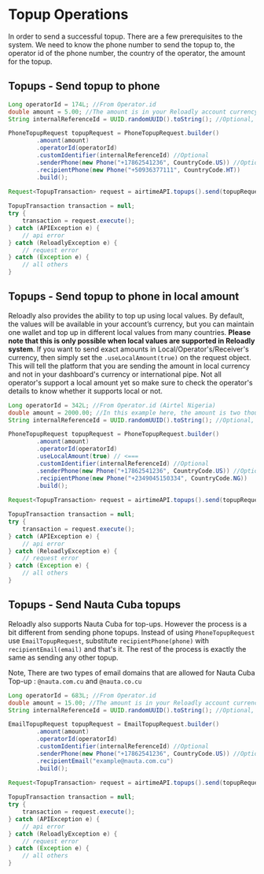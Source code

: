 # Topup Operations

In order to send a successful topup. There are a few prerequisites to the system. We need to know the phone number to
send the topup to, the operator id of the phone number, the country of the operator, the amount for the topup.

## Topups - Send topup to phone

```java
Long operatorId = 174L; //From Operator.id
double amount = 5.00; //The amount is in your Reloadly account currency
String internalReferenceId = UUID.randomUUID().toString(); //Optional, your own internal reference.

PhoneTopupRequest topupRequest = PhoneTopupRequest.builder()
        .amount(amount)
        .operatorId(operatorId)
        .customIdentifier(internalReferenceId) //Optional
        .senderPhone(new Phone("+17862541236", CountryCode.US)) //Optional
        .recipientPhone(new Phone("+50936377111", CountryCode.HT))
        .build();
        
Request<TopupTransaction> request = airtimeAPI.topups().send(topupRequest);

TopupTransaction transaction = null;
try {
    transaction = request.execute();
} catch (APIException e) {
    // api error
} catch (ReloadlyException e) {
    // request error
} catch (Exception e) {
    // all others
} 
```

## Topups - Send topup to phone in local amount

Reloadly also provides the ability to top up using local values. By default, the values will be available in your
account’s currency, but you can maintain one wallet and top up in different local values from many countries. **Please
note that this is only possible when local values are supported in Reloadly system**. If you want to send exact amounts
in Local/Operator's/Receiver's currency, then simply set the ```.useLocalAmount(true)``` on the request object. This
will tell the platform that you are sending the amount in local currency and not in your dashboard's currency or
international pipe. Not all operator's support a local amount yet so make sure to check the operator's details to know
whether it supports local or not.

```java
Long operatorId = 342L; //From Operator.id (Airtel Nigeria)
double amount = 2000.00; //In this example here, the amount is two thousand Nigerian Naira
String internalReferenceId = UUID.randomUUID().toString(); //Optional, your own internal reference.

PhoneTopupRequest topupRequest = PhoneTopupRequest.builder()
        .amount(amount)
        .operatorId(operatorId)
        .useLocalAmount(true) // <===
        .customIdentifier(internalReferenceId) //Optional
        .senderPhone(new Phone("+17862541236", CountryCode.US)) //Optional
        .recipientPhone(new Phone("+2349045150334", CountryCode.NG))
        .build();
        
Request<TopupTransaction> request = airtimeAPI.topups().send(topupRequest);

TopupTransaction transaction = null;
try {
    transaction = request.execute();
} catch (APIException e) {
    // api error
} catch (ReloadlyException e) {
    // request error
} catch (Exception e) {
    // all others
} 
```

## Topups - Send Nauta Cuba topups

Reloadly also supports Nauta Cuba for top-ups. However the process is a bit different from sending phone topups. Instead
of using ```PhoneTopupRequest``` use ```EmailTopupRequest```, substitute ```recipientPhone(phone)``` with
```recipientEmail(email)``` and that's it. The rest of the process is exactly the same as sending any other topup.

Note, There are two types of email domains that are allowed for Nauta Cuba Top-up : ```@nauta.com.cu```
and ```@nauta.co.cu```

```java
Long operatorId = 683L; //From Operator.id
double amount = 15.00; //The amount is in your Reloadly account currency
String internalReferenceId = UUID.randomUUID().toString(); //Optional, your own internal reference.

EmailTopupRequest topupRequest = EmailTopupRequest.builder()
        .amount(amount)
        .operatorId(operatorId)
        .customIdentifier(internalReferenceId) //Optional
        .senderPhone(new Phone("+17862541236", CountryCode.US)) //Optional
        .recipientEmail("example@nauta.com.cu")
        .build();
        
Request<TopupTransaction> request = airtimeAPI.topups().send(topupRequest);

TopupTransaction transaction = null;
try {
    transaction = request.execute();
} catch (APIException e) {
    // api error
} catch (ReloadlyException e) {
    // request error
} catch (Exception e) {
    // all others
} 
```
